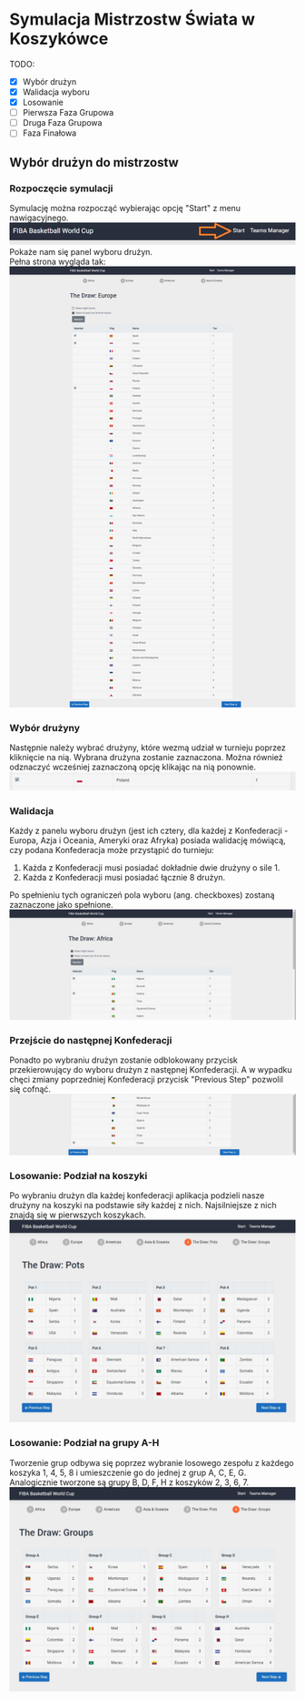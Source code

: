 # Symulacja Mistrzostw Świata w Koszykówce

TODO:
- [x] Wybór drużyn
- [x] Walidacja wyboru
- [x] Losowanie
- [ ] Pierwsza Faza Grupowa
- [ ] Druga Faza Grupowa
- [ ] Faza Finałowa

## Wybór drużyn do mistrzostw
### Rozpoczęcie symulacji
Symulację można rozpocząć wybierając opcję "Start" z menu nawigacyjnego. 
![Selection Start](images/selection-start.jpg)\
Pokaże nam się panel wyboru drużyn. \
Pełna strona wygląda tak: 
![Selection Full Page](images/selection-fullpage.png)

### Wybór drużyny
Następnie należy wybrać drużyny, które wezmą udział w turnieju poprzez kliknięcie na nią. 
Wybrana drużyna zostanie zaznaczona. Można również odznaczyć wcześniej zaznaczoną opcję klikając na nią ponownie. 
![Selection Choose](images/selection-choose.jpg)

### Walidacja
Każdy z panelu wyboru drużyn (jest ich cztery, dla każdej z Konfederacji - Europa, Azja i Oceania, Ameryki oraz Afryka) 
posiada walidację mówiącą, czy podana Konfederacja może przystąpić do turnieju: 
1. Każda z Konfederacji musi posiadać dokładnie dwie drużyny o sile 1. 
2. Każda z Konfederacji musi posiadać łącznie 8 drużyn. 

Po spełnieniu tych ograniczeń pola wyboru (ang. checkboxes) zostaną zaznaczone jako spełnione. 
![Selection Validation](images/selection-validation.jpg)

### Przejście do następnej Konfederacji
Ponadto po wybraniu drużyn zostanie odblokowany przycisk przekierowujący do wyboru drużyn z następnej Konfederacji. 
A w wypadku chęci zmiany poprzedniej Konfederacji przycisk "Previous Step" pozwolil się cofnąć. 
![Selection Next](images/selection-next.jpg)

### Losowanie: Podział na koszyki
Po wybraniu drużyn dla każdej konfederacji aplikacja podzieli nasze drużyny na koszyki na podstawie siły każdej z nich. 
Najsilniejsze z nich znajdą się w pierwszych koszykach. 
![Pots](images/pots.jpg)

### Losowanie: Podział na grupy A-H
Tworzenie grup odbywa się poprzez wybranie losowego zespołu z każdego koszyka 1, 4, 5, 8 i umieszczenie go do jednej z grup A, C, E, G. 
Analogicznie tworzone są grupy B, D, F, H z koszyków 2, 3, 6, 7. 
![Groups](images/groups.jpg)
